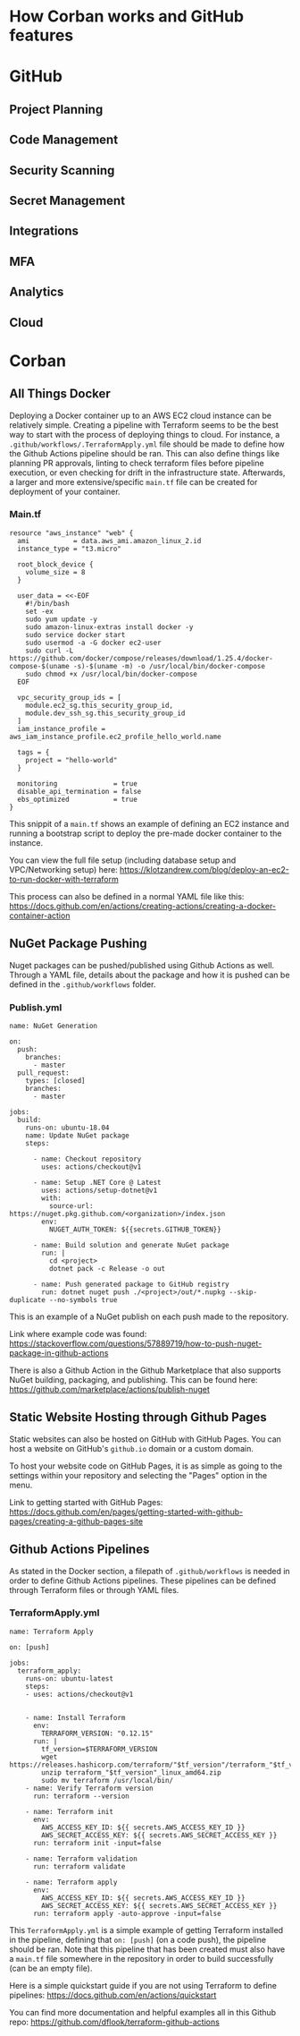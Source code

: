 # How Corban works and GitHub features

# GitHub

## Project Planning

## Code Management

## Security Scanning

## Secret Management

## Integrations

## MFA

## Analytics

## Cloud

# Corban

## All Things Docker
Deploying a Docker container up to an AWS EC2 cloud instance can
be relatively simple. Creating a pipeline with Terraform seems to be the best way to start with the process of deploying things to cloud. For instance, a `.github/workflows/.TerraformApply.yml` file should be made to define how the Github Actions pipeline should be ran. This can also define things like planning PR approvals, linting to check terraform files before pipeline execution, or even checking for drift in the infrastructure state. Afterwards, a larger and more extensive/specific `main.tf` file can be created for deployment of your container.

### Main.tf
```
resource "aws_instance" "web" {
  ami           = data.aws_ami.amazon_linux_2.id
  instance_type = "t3.micro"

  root_block_device {
    volume_size = 8
  }

  user_data = <<-EOF
    #!/bin/bash
    set -ex
    sudo yum update -y
    sudo amazon-linux-extras install docker -y
    sudo service docker start
    sudo usermod -a -G docker ec2-user
    sudo curl -L https://github.com/docker/compose/releases/download/1.25.4/docker-compose-$(uname -s)-$(uname -m) -o /usr/local/bin/docker-compose
    sudo chmod +x /usr/local/bin/docker-compose
  EOF

  vpc_security_group_ids = [
    module.ec2_sg.this_security_group_id,
    module.dev_ssh_sg.this_security_group_id
  ]
  iam_instance_profile = aws_iam_instance_profile.ec2_profile_hello_world.name

  tags = {
    project = "hello-world"
  }

  monitoring              = true
  disable_api_termination = false
  ebs_optimized           = true
}
```

This snippit of a `main.tf` shows an example of defining an EC2 instance and running a bootstrap script to deploy the pre-made docker container to the instance.

You can view the full file setup (including database setup and VPC/Networking setup) here: https://klotzandrew.com/blog/deploy-an-ec2-to-run-docker-with-terraform

This process can also be defined in a normal YAML file like this: https://docs.github.com/en/actions/creating-actions/creating-a-docker-container-action


## NuGet Package Pushing
Nuget packages can be pushed/published using Github Actions as well. Through a YAML file, details about the package and how it is pushed can be defined in the `.github/workflows` folder.

### Publish.yml
```
name: NuGet Generation

on:
  push:
    branches:
      - master
  pull_request:
    types: [closed]
    branches:
      - master

jobs:
  build:
    runs-on: ubuntu-18.04
    name: Update NuGet package
    steps:

      - name: Checkout repository
        uses: actions/checkout@v1

      - name: Setup .NET Core @ Latest
        uses: actions/setup-dotnet@v1
        with:
          source-url: https://nuget.pkg.github.com/<organization>/index.json
        env:
          NUGET_AUTH_TOKEN: ${{secrets.GITHUB_TOKEN}}        

      - name: Build solution and generate NuGet package
        run: |  
          cd <project>
          dotnet pack -c Release -o out  

      - name: Push generated package to GitHub registry
        run: dotnet nuget push ./<project>/out/*.nupkg --skip-duplicate --no-symbols true
```
This is an example of a NuGet publish on each push made to the repository.

Link where example code was found: https://stackoverflow.com/questions/57889719/how-to-push-nuget-package-in-github-actions

There is also a Github Action in the Github Marketplace that also supports NuGet building, packaging, and publishing. This can be found here: https://github.com/marketplace/actions/publish-nuget

## Static Website Hosting through Github Pages
Static websites can also be hosted on GitHub with GitHub Pages. You can host a website on GitHub's `github.io` domain or a custom domain.

To host your website code on GitHub Pages, it is as simple as going to the settings within your repository and selecting the "Pages" option in the menu.

Link to getting started with GitHub Pages: https://docs.github.com/en/pages/getting-started-with-github-pages/creating-a-github-pages-site


## Github Actions Pipelines

As stated in the Docker section, a filepath of `.github/workflows` is needed in order to define Github Actions pipelines. These pipelines can be defined through Terraform files or through YAML files.

### TerraformApply.yml
```
name: Terraform Apply

on: [push]

jobs:
  terraform_apply:
    runs-on: ubuntu-latest
    steps:
    - uses: actions/checkout@v1


    - name: Install Terraform
      env:
        TERRAFORM_VERSION: "0.12.15"
      run: |
        tf_version=$TERRAFORM_VERSION
        wget https://releases.hashicorp.com/terraform/"$tf_version"/terraform_"$tf_version"_linux_amd64.zip
        unzip terraform_"$tf_version"_linux_amd64.zip
        sudo mv terraform /usr/local/bin/
    - name: Verify Terraform version
      run: terraform --version

    - name: Terraform init
      env:
        AWS_ACCESS_KEY_ID: ${{ secrets.AWS_ACCESS_KEY_ID }}
        AWS_SECRET_ACCESS_KEY: ${{ secrets.AWS_SECRET_ACCESS_KEY }}
      run: terraform init -input=false

    - name: Terraform validation
      run: terraform validate

    - name: Terraform apply
      env:
        AWS_ACCESS_KEY_ID: ${{ secrets.AWS_ACCESS_KEY_ID }}
        AWS_SECRET_ACCESS_KEY: ${{ secrets.AWS_SECRET_ACCESS_KEY }}
      run: terraform apply -auto-approve -input=false
```

This `TerraformApply.yml` is a simple example of getting Terraform installed in the pipeline, defining that `on: [push]` (on a code push), the pipeline should be ran. Note that this pipeline that has been created must also have a `main.tf` file somewhere in the repository in order to build successfully (can be an empty file).

Here is a simple quickstart guide if you are not using Terraform to define pipelines: https://docs.github.com/en/actions/quickstart


You can find more documentation and helpful examples all in this Github repo: https://github.com/dflook/terraform-github-actions
